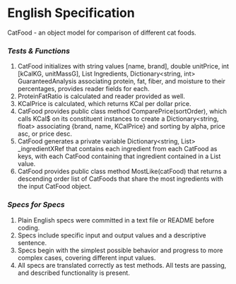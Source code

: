 # English Specification

CatFood - an object model for comparison of different cat foods.

### _Tests & Functions_

1. CatFood initializes with string values [name, brand], double unitPrice, int [kCalKG, unitMassG], List<string> Ingredients, Dictionary<string, int> GuaranteedAnalysis associating protein, fat, fiber, and moisture to their percentages,  provides reader fields for each. 
2. ProteinFatRatio is calculated and reader provided as well.
3. KCalPrice is calculated, which returns KCal per dollar price.
4. CatFood provides public class method ComparePrice(sortOrder), which calls KCal$ on its constituent instances to create a Dictionary<string, float> associating {brand, name, KCalPrice} and sorting by alpha, price asc, or price desc. 
5. CatFood generates a private variable Dictionary<string, List<string>> _ingredientXRef that contains each ingredient from each CatFood as keys, with each CatFood containing that ingredient contained in a List<string> value.
6. CatFood provides public class method MostLike(catFood) that returns a descending order list of CatFoods that share the most ingredients with the input CatFood object.

### _Specs for Specs_
1. Plain English specs were committed in a text file or README before coding.
2. Specs include specific input and output values and a descriptive sentence.
3. Specs begin with the simplest possible behavior and progress to more complex cases, covering different input values.
4. All specs are translated correctly as test methods.
All tests are passing, and described functionality is present.